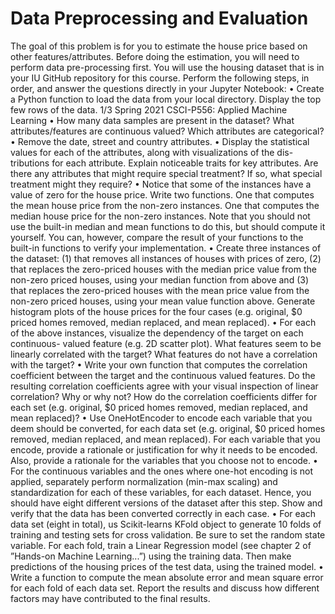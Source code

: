 # Data Preprocessing and Evaluation

The goal of this problem is for you to estimate the house price based on other features/attributes. Before doing the estimation, you will need to perform data pre-processing first. You will use the housing dataset that is in your IU GitHub repository for this course. Perform the following steps, in order, and answer the questions directly in your Jupyter Notebook:
• Create a Python function to load the data from your local directory. Display the top few rows of the data.
1/3
Spring 2021 CSCI-P556: Applied Machine Learning
• How many data samples are present in the dataset? What attributes/features are continuous valued? Which attributes are categorical?
• Remove the date, street and country attributes.
• Display the statistical values for each of the attributes, along with visualizations of the dis- tributions for each attribute. Explain noticeable traits for key attributes. Are there any attributes that might require special treatment? If so, what special treatment might they require?
• Notice that some of the instances have a value of zero for the house price. Write two functions. One that computes the mean house price from the non-zero instances. One that computes the median house price for the non-zero instances. Note that you should not use the built-in median and mean functions to do this, but should compute it yourself. You can, however, compare the result of your functions to the built-in functions to verify your implementation.
• Create three instances of the dataset: (1) that removes all instances of houses with prices of zero, (2) that replaces the zero-priced houses with the median price value from the non-zero priced houses, using your median function from above and (3) that replaces the zero-priced houses with the mean price value from the non-zero priced houses, using your mean value function above. Generate histogram plots of the house prices for the four cases (e.g. original, $0 priced homes removed, median replaced, and mean replaced).
• For each of the above instances, visualize the dependency of the target on each continuous- valued feature (e.g. 2D scatter plot). What features seem to be linearly correlated with the target? What features do not have a correlation with the target?
• Write your own function that computes the correlation coefficient between the target and the continuous valued features. Do the resulting correlation coefficients agree with your visual inspection of linear correlation? Why or why not? How do the correlation coefficients differ for each set (e.g. original, $0 priced homes removed, median replaced, and mean replaced)?
• Use OneHotEncoder to encode each variable that you deem should be converted, for each data set (e.g. original, $0 priced homes removed, median replaced, and mean replaced). For each variable that you encode, provide a rationale or justification for why it needs to be encoded. Also, provide a rationale for the variables that you choose not to encode.
• For the continuous variables and the ones where one-hot encoding is not applied, separately perform normalization (min-max scaling) and standardization for each of these variables, for each dataset. Hence, you should have eight different versions of the dataset after this step. Show and verify that the data has been converted correctly in each case.
• For each data set (eight in total), us Scikit-learns KFold object to generate 10 folds of training and testing sets for cross validation. Be sure to set the random state variable. For each fold, train a Linear Regression model (see chapter 2 of ”Hands-on Machine Learning...”) using the training data. Then make predictions of the housing prices of the test data, using the trained model.
• Write a function to compute the mean absolute error and mean square error for each fold of each data set. Report the results and discuss how different factors may have contributed to the final results.
